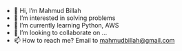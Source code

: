 - 👋 Hi, I’m Mahmud Billah
- 👀 I’m interested in solving problems
- 🌱 I’m currently learning Python, AWS
- 💞️ I’m looking to collaborate on ...
- 📫 How to reach me? Email to mahmudbillah@gmail.com

<!---
mahmudbillah/mahmudbillah is a ✨ special ✨ repository because its `README.md` (this file) appears on your GitHub profile.
You can click the Preview link to take a look at your changes.
--->
